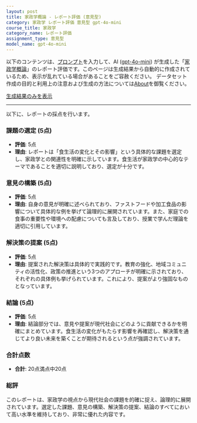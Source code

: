 ```yaml
---
layout: post
title: 家政学概論 - レポート評価 (意見型)
category: 家政学 レポート評価 意見型 gpt-4o-mini
course_title: 家政学
category_name: レポート評価
assignment_type: 意見型
model_name: gpt-4o-mini
---
```


以下のコンテンツは、[プロンプト](file://../../synthetic_assignments/generated/家政学/gpt-4o-mini/)を入力して、AI ([gpt-4o-mini](contents/gpt-4o-mini)) が生成した「[家政学概論](/contents/家政学/)」のレポート評価です。このページは生成結果から自動的に作成されているため、表示が乱れている場合があることをご容赦ください。
データセット作成の目的と利用上の注意および生成の方法については[About](/About)を御覧ください。

[生成結果のみを表示](file://../../synthetic_assignments/generated/家政学/gpt-4o-mini/)
  

***
  
以下に、レポートの採点を行います。

### 課題の選定 (5点)
- **評価**: 5点
- **理由**: レポートは「食生活の変化とその影響」という具体的な課題を選定し、家政学との関連性を明確に示しています。食生活が家政学の中心的なテーマであることを適切に説明しており、選定が十分です。

### 意見の構築 (5点)
- **評価**: 5点
- **理由**: 自身の意見が明確に述べられており、ファストフードや加工食品の影響について具体的な例を挙げて論理的に展開されています。また、家庭での食事の重要性や環境への配慮についても言及しており、授業で学んだ理論を適切に引用しています。

### 解決策の提案 (5点)
- **評価**: 5点
- **理由**: 提案された解決策は具体的で実践的です。教育の強化、地域コミュニティの活性化、政策の推進という3つのアプローチが明確に示されており、それぞれの具体例も挙げられています。これにより、提案がより強固なものとなっています。

### 結論 (5点)
- **評価**: 5点
- **理由**: 結論部分では、意見や提案が現代社会にどのように貢献できるかを明確にまとめています。食生活の変化がもたらす影響を再確認し、解決策を通じてより良い未来を築くことが期待されるという点が強調されています。

### 合計点数
- **合計**: 20点満点中20点

### 総評
このレポートは、家政学の視点から現代社会の課題を的確に捉え、論理的に展開されています。選定した課題、意見の構築、解決策の提案、結論のすべてにおいて高い水準を維持しており、非常に優れた内容です。
